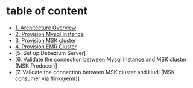 # table of content

- [1. Architecture Overview](https://github.com/symeta/realtime-dw-prototype/blob/architecture-overview)
- [2. Provision Mysql Instance](https://github.com/symeta/realtime-dw-prototype/blob/Provision-Mysql-Instance)
- [3. Provision MSK cluster](https://github.com/symeta/realtime-dw-prototype/tree/Provision-MSK-cluster)
- [4. Provision EMR Cluster]()
- [5. Set up Debezium Server]
- [6. Validate the connection between Mysql Instance and MSK cluster (MSK Producer)]
- [7. Validate the connection between MSK cluster and Hudi (MSK consumer via flink@emr)]
